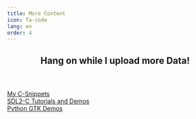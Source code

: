 ```yaml
---
title: More Content
icon: fa-code
lang: en
order: 4
---
```


<header>
  <h2 class="alt"><strong>Hang on while I upload more Data!</strong></h2>
</header>

[My C-Snippets](https://gist.github.com/Acry/554e04bab3a2669a5ba2ecd4d673e875)<br>
[SDL2-C Tutorials and Demos](c.html)<br>
[Python GTK Demos](python.html)